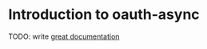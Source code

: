 # Introduction to oauth-async

TODO: write [great documentation](http://jacobian.org/writing/what-to-write/)

